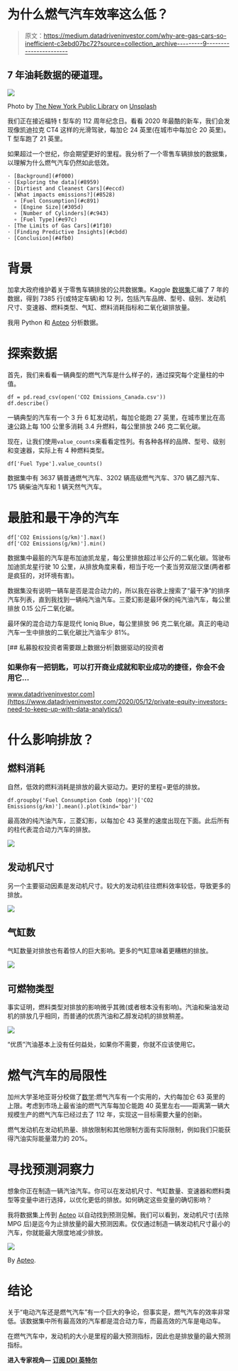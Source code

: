 # 为什么燃气汽车效率这么低？

> 原文：<https://medium.datadriveninvestor.com/why-are-gas-cars-so-inefficient-c3ebd07bc72?source=collection_archive---------9----------------------->

## 7 年油耗数据的硬道理。

![](img/3f37646ddafcea828346974277f0f9b5.png)

Photo by [The New York Public Library](https://unsplash.com/@nypl?utm_source=medium&utm_medium=referral) on [Unsplash](https://unsplash.com?utm_source=medium&utm_medium=referral)

我们正在接近福特 t 型车的 112 周年纪念日。看看 2020 年最酷的新车，我们会发现像凯迪拉克 CT4 这样的光滑驾驶，每加仑 24 英里(在城市中每加仑 20 英里)。T 型车跑了 21 英里。

如果超过一个世纪，你会期望更好的里程。我分析了一个零售车辆排放的数据集，以理解为什么燃气汽车仍然如此低效。

```
· [Background](#f000)
· [Exploring the data](#8959)
· [Dirtiest and Cleanest Cars](#eccd)
· [What impacts emissions?](#8528)
  ∘ [Fuel Consumption](#c891)
  ∘ [Engine Size](#305d)
  ∘ [Number of Cylinders](#c943)
  ∘ [Fuel Type](#e97c)
· [The Limits of Gas Cars](#1f10)
· [Finding Predictive Insights](#cbdd)
· [Conclusion](#4fb0)
```

# 背景

加拿大政府维护着关于零售车辆排放的公共数据集。Kaggle [数据集](https://www.kaggle.com/debajyotipodder/co2-emission-by-vehicles)汇编了 7 年的数据，得到 7385 行(或特定车辆)和 12 列，包括汽车品牌、型号、级别、发动机尺寸、变速器、燃料类型、气缸、燃料消耗指标和二氧化碳排放量。

我用 Python 和 [Apteo](http://apteo.co) 分析数据。

# 探索数据

首先，我们来看看一辆典型的燃气汽车是什么样子的，通过探究每个定量柱的中值。

```
df = pd.read_csv(open('CO2 Emissions_Canada.csv'))
df.describe()
```

一辆典型的汽车有一个 3 升 6 缸发动机，每加仑能跑 27 英里，在城市里比在高速公路上每 100 公里多消耗 3.4 升燃料，每公里排放 246 克二氧化碳。

现在，让我们使用`value_counts`来看看定性列。有各种各样的品牌、型号、级别和变速器，实际上有 4 种燃料类型。

```
df['Fuel Type'].value_counts()
```

数据集中有 3637 辆普通燃气汽车、3202 辆高级燃气汽车、370 辆乙醇汽车、175 辆柴油汽车和 1 辆天然气汽车。

# 最脏和最干净的汽车

```
df['CO2 Emissions(g/km)'].max()
df['CO2 Emissions(g/km)'].min()
```

数据集中最脏的汽车是布加迪凯龙星，每公里排放超过半公斤的二氧化碳。驾驶布加迪凯龙星行驶 10 公里，从排放角度来看，相当于吃一个麦当劳双层汉堡(两者都是疯狂的，对环境有害)。

数据集没有说明一辆车是否是混合动力的，所以我在谷歌上搜索了“最干净”的排序汽车列表，直到我找到一辆纯汽油汽车。三菱幻影是最环保的纯汽油汽车，每公里排放 0.15 公斤二氧化碳。

最环保的混合动力车是现代 Ioniq Blue，每公里排放 96 克二氧化碳。真正的电动汽车一生中排放的二氧化碳比汽油车少 81%。

[](https://www.datadriveninvestor.com/2020/05/12/private-equity-investors-need-to-keep-up-with-data-analytics/) [## 私募股权投资者需要跟上数据分析|数据驱动的投资者

### 如果你有一把钥匙，可以打开商业成就和职业成功的捷径，你会不会用它…

www.datadriveninvestor.com](https://www.datadriveninvestor.com/2020/05/12/private-equity-investors-need-to-keep-up-with-data-analytics/) 

# 什么影响排放？

## 燃料消耗

自然，低效的燃料消耗是排放的最大驱动力。更好的里程=更低的排放。

```
df.groupby('Fuel Consumption Comb (mpg)')['CO2 Emissions(g/km)'].mean().plot(kind='bar')
```

最高效的纯汽油汽车，三菱幻影，以每加仑 43 英里的速度出现在下面。此后所有的柱代表混合动力汽车的排放。

![](img/2a07ea2320ab49cf922facfdf4dd8328.png)

## 发动机尺寸

另一个主要驱动因素是发动机尺寸。较大的发动机往往燃料效率较低，导致更多的排放。

![](img/ae0718ef65f08924a8c416823b2c001a.png)

## 气缸数

气缸数量对排放也有着惊人的巨大影响。更多的气缸意味着更糟糕的排放。

![](img/54bef21b5690eb4bc4c74f53450997c6.png)

## 可燃物类型

事实证明，燃料类型对排放的影响微乎其微(或者根本没有影响)。汽油和柴油发动机的排放几乎相同，而普通的优质汽油和乙醇发动机的排放稍差。

![](img/844d219e8a12ba7e473c607fff7e0cd4.png)

“优质”汽油基本上没有任何益处，如果你不需要，你就不应该使用它。

# 燃气汽车的局限性

加州大学圣地亚哥分校做了[数学](https://dothemath.ucsd.edu/2011/07/100-mpg-on-gasoline/):燃气汽车有一个实用的，大约每加仑 63 英里的上限。考虑到市场上最省油的燃气汽车每加仑能跑 40 英里左右——距离第一辆大规模生产的燃气汽车已经过去了 112 年，实现这一目标需要大量的创新。

燃气发动机在发动机热量、排放限制和其他限制方面有实际限制，例如我们只能获得汽油实际能量潜力的 20%。

# 寻找预测洞察力

想象你正在制造一辆汽油汽车。你可以在发动机尺寸、气缸数量、变速器和燃料类型等变量中进行选择，以优化更低的排放。如何确定这些变量的确切影响？

我将数据集上传到 [Apteo](http://apteo.co) 以自动找到预测见解。我们可以看到，发动机尺寸(去除 MPG 后)是迄今为止排放量的最大预测因素。仅仅通过制造一辆发动机尺寸最小的汽车，你就能最大限度地减少排放。

![](img/94e1e23124d372c41713f4ad359c645f.png)

By [Apteo](http://apteo.co).

# 结论

关于“电动汽车还是燃气汽车”有一个巨大的争论，但事实是，燃气汽车的效率非常低。该数据集中所有最高效的汽车都是混合动力车，而最高效的汽车是电动车。

在燃气汽车中，发动机的大小是里程的最大预测指标，因此也是排放量的最大预测指标。

**进入专家视角—** [**订阅 DDI 英特尔**](https://datadriveninvestor.com/ddi-intel)